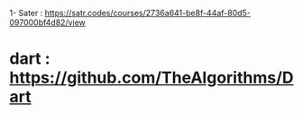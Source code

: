 1- Sater : https://satr.codes/courses/2736a641-be8f-44af-80d5-097000bf4d82/view 
# dart : https://github.com/TheAlgorithms/Dart
